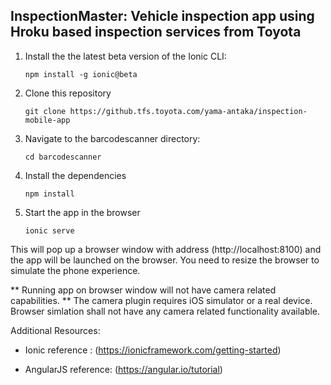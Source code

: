 ## InspectionMaster: Vehicle inspection app using Hroku based inspection services from Toyota

1. Install the the latest beta version of the Ionic CLI:
    ```
    npm install -g ionic@beta
    ```

1. Clone this repository
    ```
    git clone https://github.tfs.toyota.com/yama-antaka/inspection-mobile-app
    ```
    
1. Navigate to the barcodescanner directory:
    ```
    cd barcodescanner
    ```

1. Install the dependencies
    ```
    npm install
    ```
    
1. Start the app in the browser
    ```
    ionic serve
    ```
This will pop up a browser window with address (http://localhost:8100) and the app will be launched on the browser.
You need to resize the browser to simulate the phone experience.

** Running app on browser window will not have camera related capabilities. **
The camera plugin requires iOS simulator or a real device. Browser simlation shall not have any camera related functionality available.

Additional Resources:

- Ionic reference : (https://ionicframework.com/getting-started)

- AngularJS reference: (https://angular.io/tutorial)

